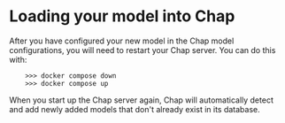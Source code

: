 # Loading your model into Chap

After you have configured your new model in the Chap model configurations, you will need to restart your Chap server. You can do this with:

        >>> docker compose down
        >>> docker compose up

When you start up the Chap server again, Chap will automatically detect and add newly added models that don't already exist in its database. 
